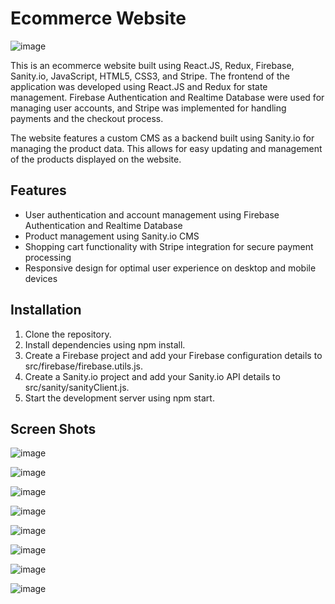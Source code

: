 # Ecommerce Website




![image](https://user-images.githubusercontent.com/106824866/235484945-054606e8-7652-48bf-a9c3-97bbfe84efa8.png)


This is an ecommerce website built using React.JS, Redux, Firebase, Sanity.io, JavaScript, HTML5, CSS3, and Stripe. The frontend of the application was developed using React.JS and Redux for state management. Firebase Authentication and Realtime Database were used for managing user accounts, and Stripe was implemented for handling payments and the checkout process.

The website features a custom CMS as a backend built using Sanity.io for managing the product data. This allows for easy updating and management of the products displayed on the website.


## Features
* User authentication and account management using Firebase Authentication and Realtime Database
* Product management using Sanity.io CMS
* Shopping cart functionality with Stripe integration for secure payment processing
* Responsive design for optimal user experience on desktop and mobile devices


## Installation
1. Clone the repository.
2. Install dependencies using npm install.
3. Create a Firebase project and add your Firebase configuration details to src/firebase/firebase.utils.js.
4. Create a Sanity.io project and add your Sanity.io API details to src/sanity/sanityClient.js.
5. Start the development server using npm start.

## Screen Shots

![image](https://user-images.githubusercontent.com/106824866/235487218-d86c81f0-13bf-4b9b-b96a-5df5b1a0752f.png)

![image](https://user-images.githubusercontent.com/106824866/235487359-d64e731f-a2cc-4457-b29b-a8a4a651bb8d.png)

![image](https://user-images.githubusercontent.com/106824866/235487448-90d241b4-f480-4fc4-9d1e-6e5f8f8d702a.png)

![image](https://user-images.githubusercontent.com/106824866/235487538-25a20d2b-db77-4d1c-8c07-9a2a58512138.png)

![image](https://user-images.githubusercontent.com/106824866/235487632-523841b0-845d-4bf6-bbae-e1476727f67e.png)

![image](https://user-images.githubusercontent.com/106824866/235487805-bb4abdd2-2a06-42a3-b719-877e9cadc703.png)

![image](https://user-images.githubusercontent.com/106824866/235488059-d85c5fce-8610-4ed6-a47b-787f0a1fe9d7.png)

![image](https://user-images.githubusercontent.com/106824866/235488115-03a6bd8d-8517-4484-8a02-cff996d18e4b.png)

